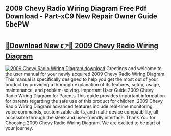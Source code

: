 ## 2009 Chevy Radio Wiring Diagram Free Pdf Download - Part-xC9 New Repair Owner Guide 5bePW

# <h2><a href="http://dfkbjmu.blite.top/?on=2009+Chevy+Radio+Wiring+Diagram">🔗Download New 👉🔴 2009 Chevy Radio Wiring Diagram</a></h2>

[![2009 Chevy Radio Wiring Diagram download](https://i.imgur.com/lujVjoI.png)](http://dfkbjmu.blite.top/?on=2009+Chevy+Radio+Wiring+Diagram)
Greetings and welcome to the user manual for your newly acquired 2009 Chevy Radio Wiring Diagram. This manual is specifically designed to help you get the most out of your product by providing a thorough explanation of its features, setup, usage, maintenance, and problem-solving. Important User Guide 2009 Chevy Radio Wiring Diagram for Parents This guide provides important information for parents regarding the safe use of this product for children. 2009 Chevy Radio Wiring Diagram advanced features include real-time monitoring, voice commands, customizable alerts, and multi-device compatibility, all accessible through the sleek and user-friendly interface. Thank You for Choosing 2009 Chevy Radio Wiring Diagram. We are excited to be part of your journey.
